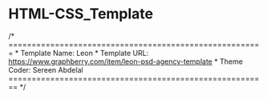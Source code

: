 # HTML-CSS_Template
/*
    =======================================================
    * Template Name: Leon
    * Template URL: https://www.graphberry.com/item/leon-psd-agency-template
    * Theme Coder: Sereen Abdelal
    ======================================================== 
*/   
